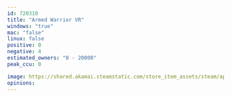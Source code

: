```yaml
---
id: 720310
title: "Armed Warrior VR"
windows: "true"
mac: "false"
linux: false
positive: 0
negative: 4
estimated_owners: "0 - 20000"
peak_ccu: 0

image: https://shared.akamai.steamstatic.com/store_item_assets/steam/apps/720310/header.jpg?t=1509510130
opinions:
---
```

